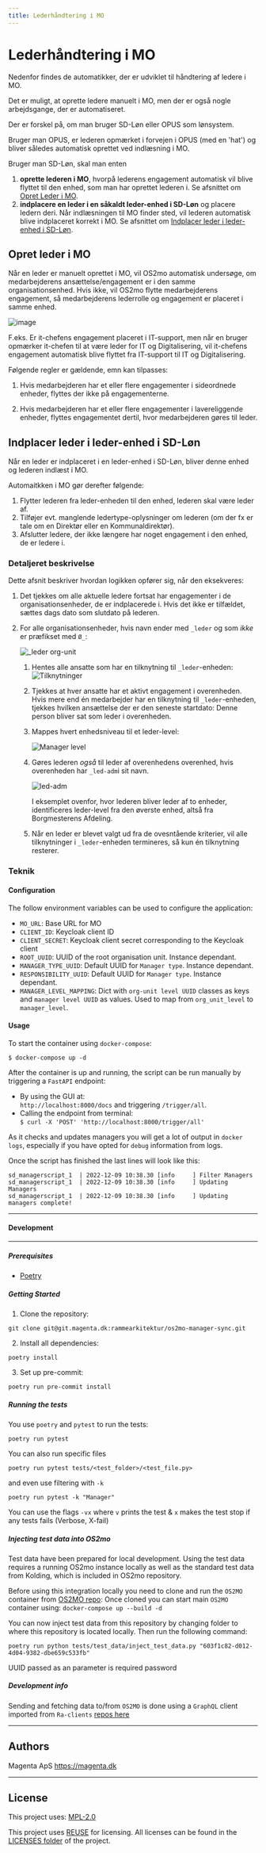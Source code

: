```yaml
---
title: Lederhåndtering i MO
---
```

# Lederhåndtering i MO
Nedenfor findes de automatikker, der er udviklet til håndtering af ledere i MO.

Det er muligt, at oprette ledere manuelt i MO, men der er også nogle arbejdsgange, der er automatiseret.

Der er forskel på, om man bruger SD-Løn eller OPUS som lønsystem.

Bruger man OPUS, er lederen opmærket i forvejen i OPUS (med en 'hat') og bliver således automatisk oprettet ved indlæsning i MO.

Bruger man SD-Løn, skal man enten

1. **oprette lederen i MO**, hvorpå lederens engagement automatisk vil blive flyttet til den enhed, som man har oprettet lederen i. Se afsnittet om [Opret Leder i MO](#Opret-leder-i-MO).
2. **indplacere en leder i en såkaldt leder-enhed i SD-Løn** og placere ledern deri. Når indlæsningen til MO finder sted, vil lederen automatisk blive indplaceret korrekt i MO. Se afsnittet om [Indplacer leder i leder-enhed i SD-Løn](#Indplacer-leder-i-leder-enhed-i-SD-Løn).

## Opret leder i MO
Når en leder er manuelt oprettet i MO, vil OS2mo automatisk undersøge, om medarbejderens ansættelse/engagement er i den samme organisationsenhed. Hvis ikke, vil OS2mo flytte medarbejderens engagement, så medarbejderens lederrolle og engagement er placeret i samme enhed.

![image](../graphics/engagementsflytning.png)

F.eks. Er it-chefens engagement placeret i IT-support, men når en bruger opmærker it-chefen til at være leder for IT og Digitalisering, vil it-chefens engagement automatisk blive flyttet fra IT-support til IT og Digitalisering.

Følgende regler er gældende, emn kan tilpasses:

1. Hvis medarbejderen har et eller flere engagementer i sideordnede enheder, flyttes der ikke på engagementerne.

2. Hvis medarbejderen har et eller flere engagementer i lavereliggende enheder, flyttes engagementet dertil, hvor medarbejderen gøres til leder.

## Indplacer leder i leder-enhed i SD-Løn
Når en leder er indplaceret i en leder-enhed i SD-Løn, bliver denne enhed og lederen indlæst i MO.

Automaitkken i MO gør derefter følgende:

1. Flytter lederen fra leder-enheden til den enhed, lederen skal være leder af.
2. Tilføjer evt. manglende ledertype-oplysninger om lederen (om der fx er tale om en Direktør eller en Kommunaldirektør).
3. Afslutter ledere, der ikke længere har noget engagement i den enhed, de er ledere i.

### Detaljeret beskrivelse
Dette afsnit beskriver hvordan logikken opfører sig, når den eksekveres:

1. Det tjekkes om alle aktuelle ledere fortsat har engagementer i de organisationsenheder, de er indplacerede i. Hvis det ikke er tilfældet, sættes dags dato som slutdato på lederen.
2. For alle organisationsenheder, hvis navn ender med `_leder` og som *ikke* er præfikset med `Ø_`:

    ![_leder org-unit](os2mo_managersync_images/_leder.png)
    1. Hentes alle ansatte som har en tilknytning til `_leder`-enheden:
    ![Tilknytninger](os2mo_managersync_images/tilknytning.png)
    2. Tjekkes at hver ansatte har et aktivt engagement i overenheden. Hvis mere end én medarbejder har en tilknytning til `_leder`-enheden, tjekkes hvilken ansættelse der er den seneste startdato: Denne person bliver sat som leder i overenheden.
    3. Mappes hvert enhedsniveau til et leder-level:

       ![Manager level](os2mo_managersync_images/manager_level.png)
    4. Gøres lederen *også* til leder af overenhedens overenhed, hvis overenheden har `_led-adm`i sit navn.

       ![led-adm](os2mo_managersync_images/_led-adm.png)

       I eksemplet ovenfor, hvor lederen bliver leder af to enheder, identificeres leder-level fra den øverste enhed, altså fra Borgmesterens Afdeling.
    5. Når en leder er blevet valgt ud fra de ovesntående kriterier, vil alle tilknytninger i `_leder`-enheden termineres, så kun én tilknytning resterer.

### Teknik

#### Configuration

The follow environment variables can be used to configure the application:

* `MO_URL`:  Base URL for MO
* `CLIENT_ID`:  Keycloak client ID
* `CLIENT_SECRET`: Keycloak client secret corresponding to the Keycloak client
* `ROOT_UUID`: UUID of the root organisation unit. Instance dependant.
* `MANAGER_TYPE_UUID`: Default UUID for `Manager type`. Instance dependant.
* `RESPONSIBILITY_UUID`: Default UUID for `Manager type`. Instance dependant.
* `MANAGER_LEVEL_MAPPING`: Dict with `org-unit level UUID` classes as keys and `manager level UUID` as values. Used to map from `org_unit_level` to `manager_level`.

#### Usage

To start the container using `docker-compose`:

```
$ docker-compose up -d
```
After the container is up and running, the script can be run manually by triggering a `FastAPI` endpoint:

* By using the GUI at:<br>
  ```http://localhost:8000/docs```
  and triggering `/trigger/all`.
* Calling the endpoint from terminal: <br>
  ```$ curl -X 'POST' 'http://localhost:8000/trigger/all'```<br>

As it checks and updates managers you will get a lot of output in `docker logs`, especially if you have opted for `debug` information from logs.

Once the script has finished the last lines will look like this:

```
sd_managerscript_1  | 2022-12-09 10:38.30 [info     ] Filter Managers
sd_managerscript_1  | 2022-12-09 10:38.30 [info     ] Updating Managers
sd_managerscript_1  | 2022-12-09 10:38.30 [info     ] Updating managers complete!

```

***

#### Development

***

##### Prerequisites

- [Poetry](https://github.com/python-poetry/poetry)

##### Getting Started

1. Clone the repository:

```
git clone git@git.magenta.dk:rammearkitektur/os2mo-manager-sync.git
```

2. Install all dependencies:

```
poetry install
```

3. Set up pre-commit:

```
poetry run pre-commit install
```

##### Running the tests

You use `poetry` and `pytest` to run the tests:

`poetry run pytest`

You can also run specific files

`poetry run pytest tests/<test_folder>/<test_file.py>`

and even use filtering with `-k`

`poetry run pytest -k "Manager"`

You can use the flags `-vx` where `v` prints the test & `x` makes the test stop if any tests fails (Verbose, X-fail)

##### Injecting test data into OS2mo

Test data have been prepared for local development. Using the test data requires
a running OS2mo instance locally as well as the standard test data from Kolding, which is included in OS2mo repository.

Before using this integration locally you need to clone and run the `OS2MO` container
from [OS2MO repo](https://git.magenta.dk/rammearkitektur/os2mo):
Once cloned you can start main `OS2MO` container using:
```docker-compose up --build -d```

You can now inject test data from this repository by changing folder to where this repository is located locally.
Then run the following command:

```
poetry run python tests/test_data/inject_test_data.py "603f1c82-d012-4d04-9382-dbe659c533fb"
```

UUID passed as an parameter is required password

##### Development info

Sending and fetching data to/from `OS2MO` is done using a `GraphQL` client imported from `Ra-clients` [repos here](https://git.magenta.dk/rammearkitektur/ra-clients)

***

## Authors

Magenta ApS <https://magenta.dk>
***

## License

This project uses: [MPL-2.0](os2mo_managersync_images/LICENSES/MPL-2.0.txt)

This project uses [REUSE](https://reuse.software) for licensing.
All licenses can be found in the [LICENSES folder](os2mo_managersync_images/LICENSES) of the project.
